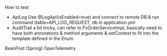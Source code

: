 How to test
- ApiLog Use @LogApi(isEnabled=true) and connect to remote DB & run command (table=API_LOG_REQUEST, db in application.yml
- AuditTrail a bit tricky, can refer to FxOrderServiceImpl, basically need to have both annotations & method arguments & setContext to fit into the template defined in the Enum

BeanPost (Spring) OpenTelemetry



